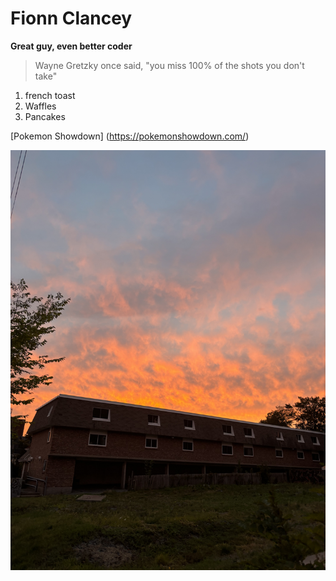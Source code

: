 # **Fionn Clancey**
**Great guy, even better coder**
> Wayne Gretzky once said, "you miss 100% of the shots you don't take"
1. french toast
2. Waffles
3. Pancakes

[Pokemon Showdown] (https://pokemonshowdown.com/) 

![sunsent sky](1-a41421da.jpg)


